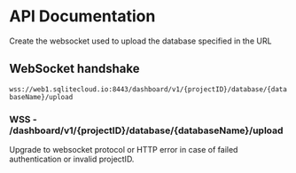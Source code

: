 # API Documentation

Create the websocket used to upload the database specified in the URL

## WebSocket handshake

`wss://web1.sqlitecloud.io:8443/dashboard/v1/{projectID}/database/{databaseName}/upload`

### **WSS** - /dashboard/v1/{projectID}/database/{databaseName}/upload

Upgrade to websocket protocol or HTTP error in case of failed authentication or invalid projectID. 

